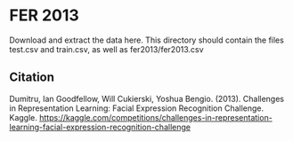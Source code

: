 # FER 2013

Download and extract the data here. This directory should contain the files test.csv and train.csv, as well as fer2013/fer2013.csv

## Citation

Dumitru, Ian Goodfellow, Will Cukierski, Yoshua Bengio. (2013). Challenges in Representation Learning: Facial Expression Recognition Challenge. Kaggle. https://kaggle.com/competitions/challenges-in-representation-learning-facial-expression-recognition-challenge

